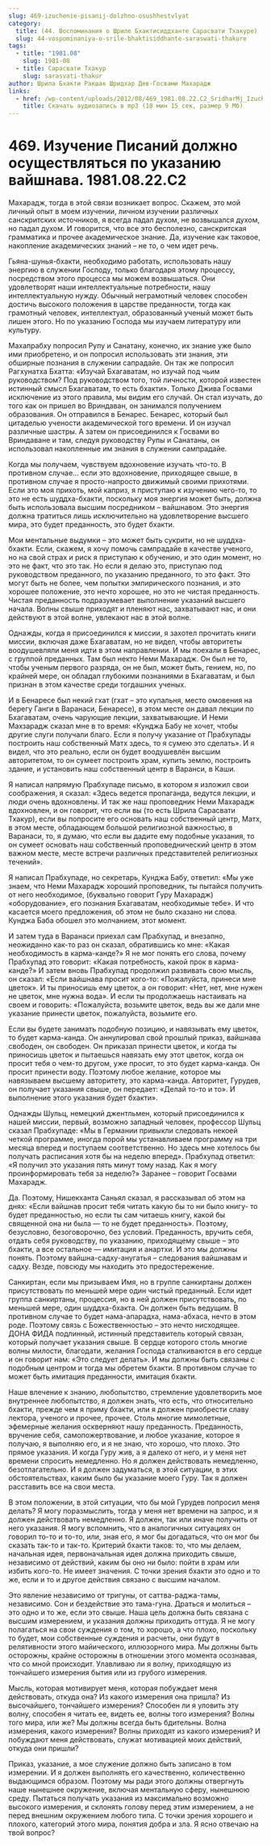 ```yaml
---
slug: 469-izuchenie-pisanij-dolzhno-osushhestvlyat
category:
  title: (44. Воспоминания о Шриле Бхактисиддханте Сарасвати Тхакуре)
  slug: 44-vospominaniya-o-srile-bhaktisiddhante-saraswati-thakure
tags:
  - title: "1981.08"
    slug: 1981-08
  - title: Сарасвати Тхакур
    slug: sarasvati-thakur
author: Шрила Бхакти Ракшак Шридхар Дев-Госвами Махарадж
links:
  - href: /wp-content/uploads/2012/08/469_1981.08.22.C2_SridharMj_Izuchenie_pisaniy_doljno_osuwestvlyatsya_pod_rukovodstvom_vaishnava.mp3
    title: Скачать аудиозапись в mp3 (18 мин 15 сек, размер 9 Мб)
---
```


# 469. Изучение Писаний должно осуществляться по указанию вайшнава. 1981.08.22.C2

Махарадж, тогда в этой связи возникает вопрос. Скажем, это мой личный опыт в моем изучении, личном изучении различных санскритских источников, я всегда падал духом, не возвышался духом, но падал духом. И говорится, что все это бесполезно, санскритская грамматика и прочее академическое знание. Да, изучение как таковое, накопление академических знаний – не то, о чем идет речь.

Гьяна-шунья-бхакти, необходимо работать, использовать нашу энергию в служении Господу, только благодаря этому процессу, посредством этого процесса мы можем возвышаться. Они удовлетворят наши интеллектуальные потребности, нашу интеллектуальную нужду. Обычный неграмотный человек способен достичь высокого положения в царстве преданности, тогда как грамотный человек, интеллектуал, образованный ученый может быть лишен этого. Но по указанию Господа мы изучаем литературу или культуру.

Махапрабху попросил Рупу и Санатану, конечно, их знание уже было ими приобретено, и он попросил использовать эти знания, эти обширные познания в служении сапрадайе. Он так же попросил Рагхунатха Бхатта: «Изучай Бхагаватам, но изучай под чьим руководством? Под руководством того, той личности, которой известен истинный смысл Бхагаватам, то есть бхакти». Только Джива Госвами исключение из этого правила, мы видим его случай. Он стал изучать, до того как он пришел во Вриндаван, он занимался получением образования. Он отправился в Бенарес. Бенарес, который был цитаделью учености академической того времени. И он изучал различные шастры. А затем он присоединился к Госвами во Вриндаване и там, следуя руководству Рупы и Санатаны, он использовал накопленные им знания в служении сампрадайе.

Когда мы получаем, чувствуем вдохновение изучать что-то. В противном случае… если это вдохновение, приходящее свыше, в противном случае я просто-напросто движимый своими прихотями. Если это моя прихоть, мой каприз, я приступаю к изучению чего-то, то это не есть шуддха-бхакти, поскольку моя энергия может быть, должна быть использовала высшим посредником – вайшнавом. Это энергия должна тратиться лишь исключительно на удовлетворение высшего мира, это будет преданность, это будет бхакти.

Мои ментальные выдумки – это может быть сукрити, но не шуддха-бхакти. Если, скажем, я хочу помочь сампрадайе в качестве ученого, но на свой страх и риск я приступаю к обучению, и это один момент, но это не факт, что это так. Но если я делаю это, приступаю под руководством преданного, по указанию преданного, то это факт. Это могут быть не более, чем попытки эмпирического познания, и это хорошее положение, это нечто хорошее, но это не чистая преданность. Чистая преданность подразумевает выполнение указаний высшего начала. Волны свыше приходят и пленяют нас, захватывают нас, и они действуют в этой волне, увлекают нас в этой волне.

Однажды, когда я присоединился к миссии, я захотел прочитать книги миссии, включая даже Бхагаватам, но не видел, чтобы авторитеты воодушевляли меня идти в этом направлении. И мы поехали в Бенарес, с группой преданных. Там был некто Неми Махарадж. Он был не то, чтобы ученым первого разряда, он не был, может быть, гением, но, по крайней мере, он обладал глубокими познаниями в Бхагаватам, и был признан в этом качестве среди тогдашних ученых.

И в Бенаресе был некий гхат (гхат – это купальня, место омовения на берегу Ганги в Варанаси, Бенаресе), в этом месте он давал лекции по Бхагаватам, очень чарующие лекции, захватывающие. И Неми Махзарадж сказал мне в то время: «Кунджа Бабу не хочет, чтобы другие слуги получали благо. Если я получу указание от Прабхупады построить наш собственный Матх здесь, то я сумею это сделать». И я видел, что это реально, если он будет воодушевлён высшим авторитетом, то он сумеет построить храм, купить землю, построить здание, и установить наш собственный центр в Варанси, в Каши.

Я написал напрямую Прабхупаде письмо, в котором я изложил свои соображения, я сказал: «Здесь ведется пропаганда, ведутся лекции, и люди очень вдохновлены. И так же наш проповедник Неми Махарадж вдохновлен, и он говорит, что если вы (то есть Шрила Сарасвати Тхакур), если вы попросите его основать наш собственный центр, Матх, в этом месте, обладающем большой религиозной важностью, в Варанаси, то, я думаю, что если вы дадите ему подобные указания, то он сумеет основать наш собственный проповеднический центр в этом важном месте, месте встречи различных представителей религиозных течений».

Я написал Прабхупаде, но секретарь, Кунджа Бабу, ответил: «Мы уже знаем, что Неми Махарадж хороший проповедник, ты пытайся получить от него необходимое, (буквально говорит Гуру Махарадж) «оборудование», его познания Бхагаватам, необходимые тебе». И что касается моего предложения, об этом не было сказано ни слова. Кунджа Баба обошел это молчанием, этот момент.

И затем туда в Варанаси приехал сам Прабхупад, и внезапно, неожиданно как-то раз он сказал, обратившись ко мне: «Какая необходимость в карма-канде?» Я не мог понять его слова, почему Прабхупад это говорит: «Какая потребность, какой прок в карма-канде?» И затем вновь Прабхупад продолжил развивать свою мысль, он сказал: «Если вайшнава просит кого-то: «Пожалуйста, принеси мне цветок». И ты приносишь ему цветок, а он говорит: «Нет, нет, мне нужен не цветок, мне нужна вода». И если ты продолжаешь настаивать на своем и говорить: «Пожалуйста, возьмите цветок, ведь вы же дали мне указание принести цветок, пожалуйста, возьмите его.

Если вы будете занимать подобную позицию, и навязывать ему цветок, то будет карма-канда. Он аннулировал свой прошлый приказ, вайшнава свободен, он свободен. Он приказал принести цветок, и когда ты приносишь цветок и пытаешься навязать ему этот цветок, когда он просит тебя о чем-то другом, уже просит, то это будет карма-канда. Он просит принести воду. Поэтому любое желание, которое мы навязываем высшему авторитету, это карма-канда. Авторитет, Гурудев, он получает указания свыше, он передает: «Делай то-то и то». И выполнение этого указания будет бхакти».

Однажды Шульц, немецкий джентльмен, который присоединился к нашей миссии, первый, возможно западный человек, профессор Шульц сказал Прабхупаде: «Мы в Германии привыкли следовать некоей четкой программе, иногда порой мы устанавливаем программу на три месяца вперед и поступаем соответственно. Но здесь мне хотелось бы получать расписания хотя бы на неделю вперед». Прабхупад ответил: «Я получил это указания пять минут тому назад. Как я могу проинформировать тебя за неделю?» Заранее – говорит Госвами Махарадж.

Да. Поэтому, Нишекханта Саньял сказал, я рассказывал об этом на днях: «Если вайшнав просит тебя читать какую бы то ни было книгу- то будет преданностью, но если ты сам читаешь книгу, какой бы священной она ни была — то не будет преданность». Поэтому, безусловно, безоговорочно, без условий. Преданность, вручить себя, отдать себя руководству, по указанию, приходящему свыше – это бхакти, а все остальное — имитация и анартхи. И это мы должны понять. Поэтому вайшна-садху-анугатья – следования вайшнавам и садху. Везде, повсюду мы находить это предостережение.

Санкиртан, если мы призываем Имя, но в группе санкиртаны должен присутствовать по меньшей мере один чистый преданный. Если идет группа санкиртаны, процессия, но в ней должен присутствовать, по меньшей мере, один шуддха-бхакта. Он должен быть ведущим. В противном случае то будет нама-апарадха, нама-абхаса, нечто в этом роде. Поэтому связь с Божественностью – это нечто нисходящее. ДОНА ФИДА подлинный, истинный представитель который связан, который получает указания свыше. В сердце которого столь многие волны милости, благодати, желания Господа сталкиваются в его сердце и он говорит нам: «Это следует делать». И мы должны быть связаны с подобным центром и тогда мы обретем бхакти. В противном случае то может быть имитация преданности, имитация бхакти.

Наше влечение к знанию, любопытство, стремление удовлетворить мое внутреннее любопытство, я должен знать, что есть, что относительно бхакти, прежде чем я приму бхакти, или я должен приобрести славу лектора, ученого и прочее, прочее. Столь многие мимолетные, эфемерные желания оскверняют нашу преданность. Преданность, вручение себя, самопожертвование, и любое указание, которое я получаю, я выполняю его, и я не знаю, что хорошо, что плохо. Это прямое указания. И когда Гуру жив, а я далеко от него, и у меня нет времени спросить немедленно. Но я должен действовать немедленно, безотлагательно. И я должен задуматься, в этой ситуации, в этих обстоятельствах, каким было бы указание моего Гуру. Так я должен расставить все на свои места.

В этом положении, в этой ситуации, что бы мой Гурудев попросил меня делать? Я могу поразмыслить, тогда у меня нет времени на запрос, и я должен действовать немедленно. Я должен, так или иначе получить от него указания. Я могу вспомнить, что в аналогичных ситуациях он говорил то-то и то-то, или, зная его, я мог бы догадаться, что он мог бы сказать так-то и так-то. Критерий бхакти таков: то, что мы делаем, начальная идея, первоначальная идея должна приходить свыше, независимо от действий, каким бы оно ни было: пойти в храм или избить кого-то. Не имеет значения. С точки зрения бхакти это одно и то же, если и то и другое действия связано с высшим началом.

Это явление независимо от тригуны, от саттва-раджа-тамы, независимо. Сон и бездействие это тама-гуна. Драться и молиться – это одно и то же, если это свыше. Наша цель должна быть связана с высшим измерением, и указания должны приходить оттуда. Я не могу полагаться на свои суждения о том, то хорошо, а что плохо, поскольку то будет, мои собственные суждения и расчеты, они будут в релятивности этого майического, иллюзорного мира. Мы должны быть осторожны, крайне осторожны в отношении этого момента осознавая, что со мной происходит. Улавливаю ли я волну, приходящую из тончайшего измерения бытия или из грубого измерения.

Мысль, которая мотивирует меня, которая побуждает меня действовать, откуда она? Из какого измерения она пришла? Из высочайшего, тончайшего измерения? Способен ли я уловить эту волну, способен я читать ее, видеть ее, волны того измерения? Волны того мира, или же? Мы должны всегда быть бдительны. Волна измерения, какого измерения? Волны приходят из какого измерения? И побуждают меня действовать, служат мотивацией моих действий, откуда они пришли?

Приказ, указание, а мое служение должно быть записано в том измерении. И я должен выполнять его качественно, количественно выдающимся образом. Поэтому мы ради этого должны отвергнуть наше нынешнее окружение, включая ментальную сферу, нынешнюю среду. Пытаться получать указания из максимально возможно высокого измерения, и склонять голову перед этим измерением, а не перед внешним окружением любого типа. С точки зрения хорошего и плохого, категорий этого мира, понятия добра и зла. Я ясно отвечаю на твой вопрос?

